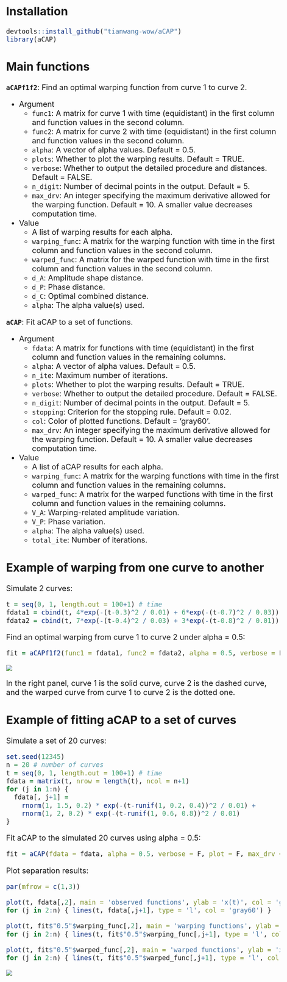  
================

<style type="text/css">
  body{
  font-size: 15pt;
}
</style>

## Installation

``` r
devtools::install_github("tianwang-wow/aCAP")
library(aCAP)
```

## Main functions

**`aCAPf1f2`**: Find an optimal warping function from curve 1 to curve
2.

- Argument
  - `func1`: A matrix for curve 1 with time (equidistant) in the first
    column and function values in the second column.
  - `func2`: A matrix for curve 2 with time (equidistant) in the first
    column and function values in the second column.
  - `alpha`: A vector of alpha values. Default = 0.5.
  - `plots`: Whether to plot the warping results. Default = TRUE.
  - `verbose`: Whether to output the detailed procedure and distances.
    Default = FALSE.
  - `n_digit`: Number of decimal points in the output. Default = 5.
  - `max_drv`: An integer specifying the maximum derivative allowed for
    the warping function. Default = 10. A smaller value decreases
    computation time.
- Value
  - A list of warping results for each alpha.
  - `warping_func`: A matrix for the warping function with time in the
    first column and function values in the second column.
  - `warped_func`: A matrix for the warped function with time in the
    first column and function values in the second column.
  - `d_A`: Amplitude shape distance.
  - `d_P`: Phase distance.
  - `d_C`: Optimal combined distance.
  - `alpha`: The alpha value(s) used.

**`aCAP`**: Fit aCAP to a set of functions.

- Argument
  - `fdata`: A matrix for functions with time (equidistant) in the first
    column and function values in the remaining columns.
  - `alpha`: A vector of alpha values. Default = 0.5.
  - `n_ite`: Maximum number of iterations.
  - `plots`: Whether to plot the warping results. Default = TRUE.
  - `verbose`: Whether to output the detailed procedure. Default =
    FALSE.
  - `n_digit`: Number of decimal points in the output. Default = 5.
  - `stopping`: Criterion for the stopping rule. Default = 0.02.
  - `col`: Color of plotted functions. Default = ‘gray60’.
  - `max_drv`: An integer specifying the maximum derivative allowed for
    the warping function. Default = 10. A smaller value decreases
    computation time.
- Value
  - A list of aCAP results for each alpha.
  - `warping_func`: A matrix for the warping functions with time in the
    first column and function values in the remaining columns.
  - `warped_func`: A matrix for the warped functions with time in the
    first column and function values in the remaining columns.
  - `V_A`: Warping-related amplitude variation.
  - `V_P`: Phase variation.
  - `alpha`: The alpha value(s) used.
  - `total_ite`: Number of iterations.

## Example of warping from one curve to another

<!-- Below is a step-by-step example of finding optimal warping function from one curve to another. -->

Simulate 2 curves:

``` r
t = seq(0, 1, length.out = 100+1) # time
fdata1 = cbind(t, 4*exp(-(t-0.3)^2 / 0.01) + 6*exp(-(t-0.7)^2 / 0.03)) # curve 1
fdata2 = cbind(t, 7*exp(-(t-0.4)^2 / 0.03) + 3*exp(-(t-0.8)^2 / 0.01)) # curve 2
```

Find an optimal warping from curve 1 to curve 2 under alpha = 0.5:

``` r
fit = aCAPf1f2(func1 = fdata1, func2 = fdata2, alpha = 0.5, verbose = F)
```

<img src="/Users/SpaceRanger/OneDriveLocal/Work/eCAP_analysis/R_package/aCAP/docs/README_files/figure-gfm/find optimal warping-1.png" style="display: block; margin: auto;" />

In the right panel, curve 1 is the solid curve, curve 2 is the dashed
curve, and the warped curve from curve 1 to curve 2 is the dotted one.

## Example of fitting aCAP to a set of curves

<!-- Below is a step-by-step example of fitting aCAP for a set of curves. -->

Simulate a set of 20 curves:

``` r
set.seed(12345)
n = 20 # number of curves
t = seq(0, 1, length.out = 100+1) # time
fdata = matrix(t, nrow = length(t), ncol = n+1)
for (j in 1:n) {
  fdata[, j+1] =
    rnorm(1, 1.5, 0.2) * exp(-(t-runif(1, 0.2, 0.4))^2 / 0.01) +
    rnorm(1, 2, 0.2) * exp(-(t-runif(1, 0.6, 0.8))^2 / 0.01)
}
```

Fit aCAP to the simulated 20 curves using alpha = 0.5:

``` r
fit = aCAP(fdata = fdata, alpha = 0.5, verbose = F, plot = F, max_drv = 5)
```

Plot separation results:

``` r
par(mfrow = c(1,3))

plot(t, fdata[,2], main = 'observed functions', ylab = 'x(t)', col = 'gray60', type = 'l', ylim = c(0, 2.7))
for (j in 2:n) { lines(t, fdata[,j+1], type = 'l', col = 'gray60') }

plot(t, fit$"0.5"$warping_func[,2], main = 'warping functions', ylab = 'h(t)', col = 'gray60', type = 'l')
for (j in 2:n) { lines(t, fit$"0.5"$warping_func[,j+1], type = 'l', col = 'gray60') }

plot(t, fit$"0.5"$warped_func[,2], main = 'warped functions', ylab = 'x(h(t))', col = 'gray60', type = 'l', ylim = c(0, 2.7))
for (j in 2:n) { lines(t, fit$"0.5"$warped_func[,j+1], type = 'l', col = 'gray60') }
```

<img src="/Users/SpaceRanger/OneDriveLocal/Work/eCAP_analysis/R_package/aCAP/docs/README_files/figure-gfm/plot results-1.png" style="display: block; margin: auto;" />
